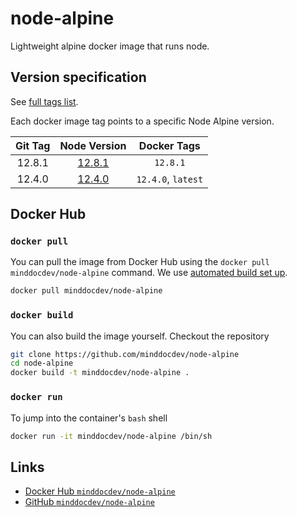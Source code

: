 # node-alpine

Lightweight alpine docker image that runs node.

## Version specification

See [full tags list](https://cloud.docker.com/u/minddocdev/repository/docker/minddocdev/node-alpine/tags).

Each docker image tag points to a specific Node Alpine version.

| Git Tag                                                        | Node Version                                              | Docker Tags       |
| :------------------------------------------------------------: |:----------------------------------------------------:| :----------------:|
| 12.8.1 | [12.8.1](https://github.com/nodejs/node/blob/master/doc/changelogs/CHANGELOG_V12.md#12.8.1) | `12.8.1` |
| 12.4.0 | [12.4.0](https://github.com/nodejs/node/blob/master/doc/changelogs/CHANGELOG_V12.md#12.8.1) | `12.4.0`, `latest` |

## Docker Hub

### `docker pull`

You can pull the image from Docker Hub using the `docker pull minddocdev/node-alpine` command.
We use [automated build set up](https://docs.docker.com/docker-hub/builds/#create-an-automated-build).

```sh
docker pull minddocdev/node-alpine
```

### `docker build`

You can also build the image yourself. Checkout the repository

```sh
git clone https://github.com/minddocdev/node-alpine
cd node-alpine
docker build -t minddocdev/node-alpine .
```

### `docker run`

To jump into the container's `bash` shell

```sh
docker run -it minddocdev/node-alpine /bin/sh
```

## Links

* [Docker Hub `minddocdev/node-alpine`](https://hub.docker.com/r/minddocdev/node-alpine)
* [GitHub `minddocdev/node-alpine`](https://github.com/minddocdev/node-alpine)
